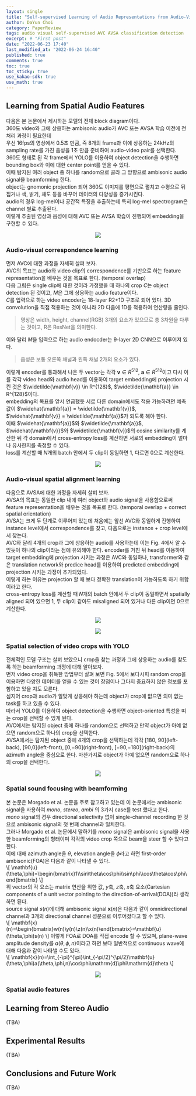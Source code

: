 ```yaml
---
layout: single
title: "Self-supervised Learning of Audio Representations from Audio-Visual Data using Spatial Alignment (2)"
author: DaYun Choi
category: PaperReview
tags: audio visual self-supervised AVC AVSA classification detection
excerpt: # "First post"
date: "2022-06-23 17:40"
last_modified_at: "2022-06-24 16:40"
published: true
comments: true
toc: true
toc_sticky: true
use_kakao-sdk: true
use_math: true
---
```


## Learning from Spatial Audio Features
다음은 본 논문에서 제시하는 모델의 전체 block diagram이다.  
360도 video와 그에 상응하는 ambisonic audio가 AVC 또는 AVSA 학습 이전에 전처리 과정이 필요한데  
우선 16fps의 영상에서 0.5초 만큼, 즉 8개의 frame과 이에 상응하는 24kHz의 sampling rate를 가진 음성을 1초 만큼 준비하여 audio-video pair를 선택한다.  
360도 형태로 된 각 frame에서 YOLO를 이용하여 object detection을 수행하면 bounding box와 이에 대한 center point를 얻을 수 있다.  
이때 탐지된 여러 object 중 하나를 random으로 골라 그 방향으로 ambisonic audio signal을 beamforming 한다.  
object는 gnomonic projection 되어 360도 이미지를 평면으로 펼치고 수평으로 뒤집거나 색, 밝기, 채도 등을 바꾸어 데이터의 다양성을 증가시킨다.  
audio의 경우 log-mel이나 공간적 특징을 추출하는데 특히 log-mel spectrogram은 channel 별로 추출된다.  
이렇게 추출된 영상과 음성에 대해 AVC 또는 AVSA 학습이 진행되어 embedding을 구현할 수 있다.

<p align="center">
    <img src = "https://user-images.githubusercontent.com/74304696/175316934-73d7afbf-f213-44fb-9a71-ec67d9a8ff28.png">
</p>

### Audio-visual correspondence learning
먼저 AVC에 대한 과정을 자세히 살펴 보자.  
AVC의 목표는 audio와 video clip의 correspondence를 기반으로 하는 feature representation을 배우는 것을 목표로 한다. (temporal overlap)  
다음 그림은 single clip에 대한 것이라 가정했을 때 하나의 crop $C$는 object detection 된 것이고, $M$은 그에 상응하는 audio feature이다.  
$C$를 입력으로 하는 video encoder는 18-layer R2+1D 구조로 되어 있다. 3D convolution을 직접 적용하는 것이 아니라 2D 다음에 1D를 적용하여 연산량을 줄인다.  
> 영상은 width, height, channel(RGB) 3개의 요소가 있으므로 총 3차원을 다루는 것이고, R은 ResNet을 의미한다.

이와 달리 $M$을 입력으로 하는 audio endocder는 9-layer 2D CNN으로 이루어져 있다.  
> 음성은 보통 오른쪽 채널과 왼쪽 채널 2개의 요소가 있다.

이렇게 encoder를 통과해서 나온 두 vector는 각각 $\mathbf{v} \in R^{512}$, $\mathbf{a} \in R^{512}$이고 다시 이를 각각 video head와 audio head를 이용하여 target embedding에 projection 시킨 것은 $\widetilde{\mathbf{v}} \in R^{128}$, $\widetilde{\mathbf{a}} \in R^{128}$이다.  
embedding의 목표를 앞서 언급했듯 서로 다른 domain에서도 적용 가능하려면 예측값이 $\widehat{\mathbf{a}} = \widetilde{\mathbf{v}}$, $\widehat{\mathbf{v}} = \widetilde{\mathbf{a}}$가 되도록 해야 한다.  
이때 $\widehat{\mathbf{a}}$와 $\widetilde{\mathbf{a}}$, $\widehat{\mathbf{v}}$와 $\widetilde{\mathbf{v}}$의 cosine similarity를 계산한 뒤 각 domain에서 cross-entropy loss를 계산하면 서로의 embedding이 얼마나 유사한지를 측정할 수 있다.  
loss를 계산할 때 $N$개의 batch 안에서 두 clip이 동일하면 1, 다르면 0으로 계산한다.

<p align="center">
    <img src = "https://user-images.githubusercontent.com/74304696/175317970-2e8aca98-8438-4ca6-994f-093fced82e0f.png">
</p>

### Audio-visual spatial alignment learning
다음으로 AVSA에 대한 과정을 자세히 살펴 보자.  
AVSA의 목표는 동일한 clip 내에 여러 object와 audio signal을 사용함으로써 feature representation을 배우는 것을 목표로 한다. (temporal overlap + correct spatial orientation)  
AVSA는 크게 두 단계로 이루어져 있는데 처음에는 앞선 AVC와 동일하게 진행하여 instance level에서 correspondence를 찾고, 다음으로는 instance + crop level에서 찾는다.  
AVC와 달리 4개의 crop과 그에 상응하는 audio를 사용하는데 이는 Fig. 4에서 알 수 있듯이 하나의 clip이라는 점에 유의해야 한다.
encoder를 거친 뒤 head를 이용하여 target embedding에 projection 시키는 과정은 AVC와 동일하나, transformer와 같은 translation network와 predice head를 이용하여 predicted embedding에 projection 시키는 과정이 추가되었다.  
이렇게 하는 이유는 projection 할 때 보다 정확한 translation이 가능하도록 하기 위함이라고 한다.  
cross-entropy loss를 계산할 때 $N$개의 batch 안에서 두 clip이 동일하면서 spatially aligned 되어 있으면 1, 두 clip이 같아도 misaligned 되어 있거나 다른 clip이면 0으로 계산한다.

<p align="center">
    <img src = "https://user-images.githubusercontent.com/74304696/175317983-7fada214-7980-413f-8f79-958722520d23.png">
</p>

<p align="center">
    <img src = "https://user-images.githubusercontent.com/74304696/175371969-4ecd4148-3399-4b24-a3c7-1433cca1377c.png">
</p>

### Spatial selection of video crops with YOLO
전체적인 모델 구조는 살펴 보았으니 crop을 찾는 과정과 그에 상응하는 audio를 찾도록 하는 beamforming 과정에 대해 알아보자.  
먼저 video crop을 취득한 방법부터 살펴 보면 Fig. 5에서 보다시피 random crop을 이용하면 다양한 데이터를 얻을 수 있는 것이 장점이나 그다지 중요하지 않은 정보를 포함하고 있을 지도 모른다.  
심지어 crop과 audio가 알맞게 상응해야 하는데 object가 crop에 없으면 의미 없는 task를 하고 있을 수 있다.  
따라서 YOLO를 이용하여 object detection을 수행하면 object-oriented 특성을 띠는 crop을 선택할 수 있게 된다.  
AVC에서는 탐지된 object 중에 하나를 random으로 선택하고 만약 object가 아예 없으면 random으로 하나의 crop을 선택한다.  
AVSA에서는 탐지된 object 중에 4개의 crop을 선택하는데 각각 \[180, 90\](left-back), \[90,0\](left-front), \[0,−90\](right-front), \[−90,−180\](right-back)의 azimuth angle을 중심으로 한다. 
마찬가지로 object가 아예 없으면 random으로 하나의 crop을 선택한다.

<p align="center">
    <img src = "https://user-images.githubusercontent.com/74304696/175372012-2b5cdcad-7895-4c8f-a0e6-0a6bff61dcee.png">
</p>

### Spatial sound focusing with beamforming
본 논문은 Morgado et al. 논문을 주로 참고하고 있는데 이 논문에서는 ambisonic signal을 사용하여 _mono_, _stereo_, _ambi_ 의 3가지 case를 test 했다고 한다.  
_mono_ signal의 경우 directional selectivity 없이 single-channel recording 한 것으로 ambisonic signal의 첫 번쨰 channel과 일치한다.  
그러나 Morgado et al. 논문에서 말하기를 _mono_ signal은 ambisonic signal을 사용한 beamforming의 형태이며 각각의 video crop 쪽으로 beam을 steer 할 수 있다고 한다.  
이에 대해 azimuth angle을 $\theta$, elevation angle을 $\phi$라고 하면 first-order ambisonic(FOA)은 다음과 같이 나타낼 수 있다.  
\\[ \mathbf{u}(\theta,\phi)=\begin{bmatrix}1\\\sin\theta\cos\phi\\\sin\phi\\\cos\theta\cos\phi\end{bmatrix} \\]  
위 vector의 각 요소는 matrix 연산을 위한 값, $y$축, $z$축, $x$축 요소(Cartesian components of a unit vector pointing to the direction-of-arrival(DOA))라 생각하면 된다.  
source signal $s(n)$에 대해 ambisonic signal $\mathbf{x}(n)$은 다음과 같이 omnidirectional channel과 3개의 directional channel 성분으로 이루어졌다고 할 수 있다.  
\\[ \mathbf{x}(n)=\begin{bmatrix}w(n)\\y(n)\\z(n)\\x(n)\end{bmatrix}=\mathbf{u}(\theta,\phi)s(n) \\]
이렇게 FOA로 DOA를 직접 encode 할 수 있으며, plane-wave amplitude density를 $a(\theta,\phi,n)$이라고 하면 보다 일반적으로 continuous wave에 대해 다음과 같이 나타낼 수도 있다.  
\\[ \mathbf{x}(n)=\int_{-\pi}^{\pi}\int_{-\pi/2}^{\pi/2}\mathbf{u}(\theta,\phi)a(\theta,\phi,n)\cos\phi\mathrm{d}\phi\mathrm{d}\theta \\]



<p align="center">
    <img src = "https://user-images.githubusercontent.com/74304696/175372038-b5b93ed3-132a-464c-a035-4a57e08abc83.png">
</p>

### Spatial audio features

## Learning from Stereo Audio
(TBA)

## Experimental Results
(TBA)

## Conclusions and Future Work
(TBA)